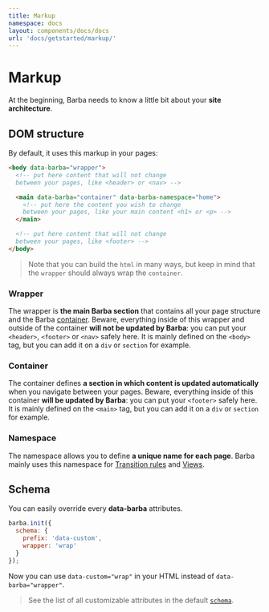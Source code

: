 ```yaml
---
title: Markup
namespace: docs
layout: components/docs/docs
url: 'docs/getstarted/markup/'
---
```


# Markup

At the beginning, Barba needs to know a little bit about your **site architecture**.

## DOM structure

By default, it uses this markup in your pages:

```html
<body data-barba="wrapper">
  <!-- put here content that will not change
  between your pages, like <header> or <nav> -->

  <main data-barba="container" data-barba-namespace="home">
    <!-- put here the content you wish to change
    between your pages, like your main content <h1> or <p> -->
  </main>

  <!-- put here content that will not change
  between your pages, like <footer> -->
</body>
```

> Note that you can build the `html` in many ways, but keep in mind that the `wrapper` should always wrap the `container`.

### Wrapper

The wrapper is **the main Barba section** that contains all your page structure and the Barba [container](#Container). Beware, everything inside of this wrapper and outside of the container **will not be updated by Barba**: you can put your `<header>`, `<footer>` or `<nav>` safely here. It is mainly defined on the `<body>` tag, but you can add it on a `div` or `section` for example.

### Container

The container defines **a section in which content is updated automatically** when you navigate between your pages. Beware, everything inside of this container **will be updated by Barba**: you can put your `<footer>` safely here. It is mainly defined on the `<main>` tag, but you can add it on a `div` or `section` for example.

### Namespace

The namespace allows you to define **a unique name for each page**. Barba mainly uses this namespace for [Transition rules](/docs/advanced/transitions/#Rules) and [Views](/docs/advanced/views/).

## Schema

You can easily override every **data-barba** attributes.

```js
barba.init({
  schema: {
    prefix: 'data-custom',
    wrapper: 'wrap'
  }
});
```

Now you can use `data-custom="wrap"` in your HTML instead of `data-barba="wrapper"`.

> See the list of all customizable attributes in the default [`schema`](https://github.com/barbajs/barba/blob/master/packages/core/src/schemas/attribute.ts).
